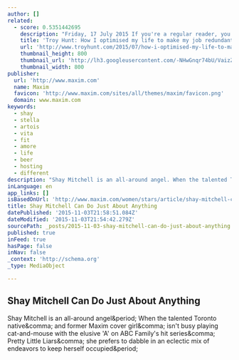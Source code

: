 ```yaml
---
author: []
related:
  - score: 0.5351442695
    description: "Friday, 17 July 2015 If you're a regular reader, you may have noticed a rather major job change on my behalf recently. The day to day office grind has gone and corporate life is now well and truly behind me, where it will firmly stay."
    title: 'Troy Hunt: How I optimised my life to make my job redundant'
    url: 'http://www.troyhunt.com/2015/07/how-i-optimised-my-life-to-make-my-job.html'
    thumbnail_height: 800
    thumbnail_url: 'http://lh3.googleusercontent.com/-NHwGnqr74bU/VaizZmk4MmI/AAAAAAAAIKI/gWypLmQ60Vc/s72-c/9C87C099-0F8C-4EE2-A9C3-DE8A663053B6%25255B1%25255D.jpg?imgmax=800'
    thumbnail_width: 800
publisher:
  url: 'http://www.maxim.com'
  name: Maxim
  favicon: 'http://www.maxim.com/sites/all/themes/maxim/favicon.png'
  domain: www.maxim.com
keywords:
  - shay
  - stella
  - artois
  - vita
  - fit
  - amore
  - life
  - beer
  - hosting
  - different
description: "Shay Mitchell is an all-around angel. When the talented Toronto native, and former Maxim cover girl, isn't busy playing cat-and-mouse with the elusive 'A' on ABC Family's hit series, Pretty Little Liars, she prefers to dabble in an eclectic mix of endeavors to keep herself occupied."
inLanguage: en
app_links: []
isBasedOnUrl: 'http://www.maxim.com/women/stars/article/shay-mitchell-can-do-just-about-anything-2015-9'
title: Shay Mitchell Can Do Just About Anything
datePublished: '2015-11-03T21:58:51.084Z'
dateModified: '2015-11-03T21:54:42.279Z'
sourcePath: _posts/2015-11-03-shay-mitchell-can-do-just-about-anything.md
published: true
inFeed: true
hasPage: false
inNav: false
_context: 'http://schema.org'
_type: MediaObject

---
```

<article style=""><h1>Shay Mitchell Can Do Just About Anything</h1><p>Shay Mitchell is an all-around angel&amp;period; When the talented Toronto native&amp;comma; and former Maxim cover girl&amp;comma; isn't busy playing cat-and-mouse with the elusive 'A' on ABC Family's hit series&amp;comma; Pretty Little Liars&amp;comma; she prefers to dabble in an eclectic mix of endeavors to keep herself occupied&amp;period;</p></article>